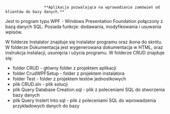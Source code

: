                      **Aplikacja pozwalająca na wprowadzanie zamówień od klientów do bazy danych.** 
Jest to program typu WPF - Windows Presentation Foundation połączony z bazą danych SQL. 
Posiada funkcje:  dodawania, modyfikowania i usuwania wpisów.

W folderze Instalator znajduje się instalator programu oraz ikona do skrótu.
W folderze Dokumentacja jest wygenerowana dokumentacja w HTML, oraz instrukcja instalacji, usunięcia i użycia programu.
W folderze CRUD znajduje się:
 - folder CRUD - główny folder z projektem aplikacji
 - folder CrudWPFSetup - folder z projektem instalatora
 - folder Test - folder z projektem testów jednostkowych
 - plik CRUD.sln - plik solucji
 - plik Query Database Creation.sql - plik z poleceniami SQL do stworzenia bazy danych
 - plik Query Instert Into.sql - plik z poleceniami SQL do wprowadzenia przykładowych danych do bazy
